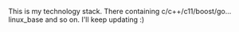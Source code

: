 This is my technology stack. There containing c/c++/c11/boost/go... linux_base and so on.
I'll keep updating :)
